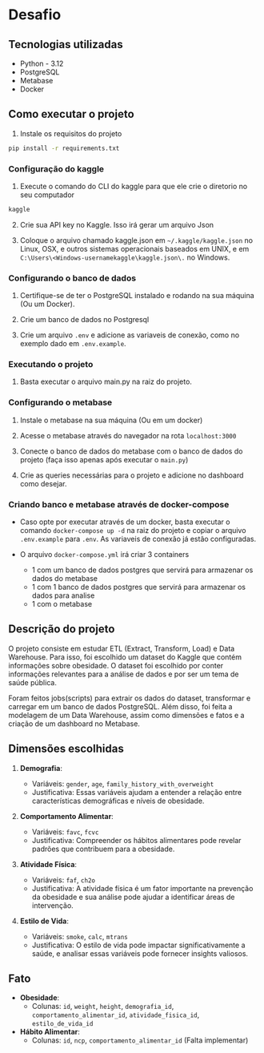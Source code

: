 <!-- markdownlint-disable MD029 -->
# Desafio

## Tecnologias utilizadas

- Python - 3.12
- PostgreSQL
- Metabase
- Docker

## Como executar o projeto

1. Instale os requisitos do projeto

```bash
pip install -r requirements.txt
```

### Configuração do kaggle

1. Execute o comando do CLI do kaggle para que ele crie o diretorio no seu computador

```bash
kaggle
```

2. Crie sua API key no Kaggle. Isso irá gerar um arquivo Json

3. Coloque o arquivo chamado kaggle.json em `~/.kaggle/kaggle.json` no Linux, OSX, e outros sistemas operacionais baseados em UNIX, e em `C:\Users\<Windows-usernamekaggle\kaggle.json\.` no Windows.

### Configurando o banco de dados

1. Certifique-se de ter o PostgreSQL instalado e rodando na sua máquina (Ou um Docker).

2. Crie um banco de dados no Postgresql

3. Crie um arquivo `.env` e adicione as variaveis de conexão, como no exemplo dado em `.env.example`.

### Executando o projeto

1. Basta executar o arquivo main.py na raiz do projeto.

### Configurando o metabase

1. Instale o metabase na sua máquina (Ou em um docker)

2. Acesse o metabase através do navegador na rota `localhost:3000`

2. Conecte o banco de dados do metabase com o banco de dados do projeto (faça isso apenas após executar o `main.py`)

3. Crie as queries necessárias para o projeto e adicione no dashboard como desejar.

### Criando banco e metabase através de docker-compose

- Caso opte por executar através de um docker, basta executar o comando `docker-compose up -d` na raiz do projeto e copiar o arquivo `.env.example` para `.env`. As variaveis de conexão já estão configuradas.

- O arquivo `docker-compose.yml` irá criar 3 containers
  - 1 com um banco de dados postgres que servirá para armazenar os dados do metabase
  - 1 com 1 banco de dados postgres que servirá para armazenar os dados para analise
  - 1 com o metabase

## Descrição do projeto

O projeto consiste em estudar ETL (Extract, Transform, Load) e Data Warehouse. Para isso, foi escolhido um dataset do Kaggle que contém informações sobre obesidade. O dataset foi escolhido por conter informações relevantes para a análise de dados e por ser um tema de saúde pública.

Foram feitos jobs(scripts) para extrair os dados do dataset, transformar e carregar em um banco de dados PostgreSQL. Além disso, foi feita a modelagem de um Data Warehouse, assim como dimensões e fatos e a criação de um dashboard no Metabase.

## Dimensões escolhidas

1. **Demografia**:
   - Variáveis: `gender`, `age`, `family_history_with_overweight`
   - Justificativa: Essas variáveis ajudam a entender a relação entre características demográficas e níveis de obesidade.

2. **Comportamento Alimentar**:
   - Variáveis: `favc`, `fcvc`
   - Justificativa: Compreender os hábitos alimentares pode revelar padrões que contribuem para a obesidade.

3. **Atividade Física**:
   - Variáveis: `faf`, `ch2o`
   - Justificativa: A atividade física é um fator importante na prevenção da obesidade e sua análise pode ajudar a identificar áreas de intervenção.

4. **Estilo de Vida**:
   - Variáveis: `smoke`, `calc`, `mtrans`
   - Justificativa: O estilo de vida pode impactar significativamente a saúde, e analisar essas variáveis pode fornecer insights valiosos.

## Fato

- **Obesidade**:
  - Colunas: `id`, `weight`, `height`, `demografia_id`, `comportamento_alimentar_id`, `atividade_fisica_id`, `estilo_de_vida_id`
- **Hábito Alimentar**:
  - Colunas: `id`, `ncp`, `comportamento_alimentar_id` (Falta implementar)
